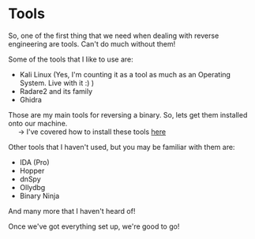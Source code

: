 # Tools
So, one of the first thing that we need when dealing with reverse engineering are tools. Can't do much without them!  

Some of the tools that I like to use are:
* Kali Linux (Yes, I'm counting it as a tool as much as an Operating System. Live with it :) )
* Radare2 and its family
* Ghidra

Those are my main tools for reversing a binary. So, lets get them installed onto our machine.\
&nbsp;&nbsp;&nbsp;&nbsp; -> I've covered how to install these tools [here](Tools%20Setup.md)

Other tools that I haven't used, but you may be familiar with them are:
* IDA (Pro)
* Hopper
* dnSpy
* Ollydbg
* Binary Ninja

And many more that I haven't heard of!

Once we've got everything set up, we're good to go!

